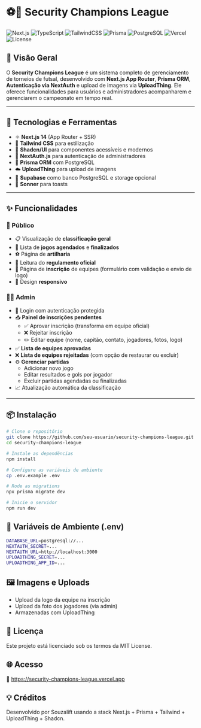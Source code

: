 # ⚽🍺 Security Champions League

![Next.js](https://img.shields.io/badge/Next.js-14.2.0-blue.svg?logo=next.js)
![TypeScript](https://img.shields.io/badge/TypeScript-5.2-blue.svg?logo=typescript)
![TailwindCSS](https://img.shields.io/badge/TailwindCSS-3.3-38bdf8.svg?logo=tailwindcss)
![Prisma](https://img.shields.io/badge/Prisma-ORM-2d3748.svg?logo=prisma)
![PostgreSQL](https://img.shields.io/badge/PostgreSQL-15-blue?logo=postgresql)
![Vercel](https://img.shields.io/badge/Hosted_on-Vercel-black?logo=vercel)
![License](https://img.shields.io/badge/License-MIT-green.svg)

## 📌 Visão Geral

O **Security Champions League** é um sistema completo de gerenciamento de torneios de futsal, desenvolvido com **Next.js App Router**, **Prisma ORM**, **Autenticação via NextAuth** e upload de imagens via **UploadThing**. Ele oferece funcionalidades para usuários e administradores acompanharem e gerenciarem o campeonato em tempo real.

---

## 🔧 Tecnologias e Ferramentas

- ⚛️ **Next.js 14** (App Router + SSR)
- 💅 **Tailwind CSS** para estilização
- 🧩 **Shadcn/UI** para componentes acessíveis e modernos
- 🔐 **NextAuth.js** para autenticação de administradores
- 🔄 **Prisma ORM** com PostgreSQL
- ☁️ **UploadThing** para upload de imagens
- 🍃 **Supabase** como banco PostgreSQL e storage opcional
- 🔔 **Sonner** para toasts

---

## ✨ Funcionalidades

### 👤 Público

- 📋 Visualização de **classificação geral**
- 📅 Lista de **jogos agendados** e **finalizados**
- ⚽ Página de **artilharia**
- 📣 Leitura do **regulamento oficial**
- 📝 Página de **inscrição** de equipes (formulário com validação e envio de logo)
- 📱 Design **responsivo**

### 🧑‍💼 Admin

- 🔐 Login com autenticação protegida
- 📥 **Painel de inscrições pendentes**
  - ✅ Aprovar inscrição (transforma em equipe oficial)
  - ❌ Rejeitar inscrição
  - ✏️ Editar equipe (nome, capitão, contato, jogadores, fotos, logo)
- ✅ **Lista de equipes aprovadas**
- ❌ **Lista de equipes rejeitadas** (com opção de restaurar ou excluir)
- ⚙️ **Gerenciar partidas**
  - Adicionar novo jogo
  - Editar resultados e gols por jogador
  - Excluir partidas agendadas ou finalizadas
- 📈 Atualização automática da classificação

---

## 📦 Instalação

```bash
# Clone o repositório
git clone https://github.com/seu-usuario/security-champions-league.git
cd security-champions-league

# Instale as dependências
npm install

# Configure as variáveis de ambiente
cp .env.example .env

# Rode as migrations
npx prisma migrate dev

# Inicie o servidor
npm run dev
```

## 🔐 Variáveis de Ambiente (.env)

```bash
DATABASE_URL=postgresql://...
NEXTAUTH_SECRET=...
NEXTAUTH_URL=http://localhost:3000
UPLOADTHING_SECRET=...
UPLOADTHING_APP_ID=...
```

## 🖼️ Imagens e Uploads

- Upload da logo da equipe na inscrição
- Upload da foto dos jogadores (via admin)
- Armazenadas com UploadThing

## 📄 Licença

Este projeto está licenciado sob os termos da MIT License.

## 🌐 Acesso

🔗 https://security-champions-league.vercel.app

## 💡 Créditos

Desenvolvido por Souzalift usando a stack Next.js + Prisma + Tailwind + UploadThing + Shadcn.
